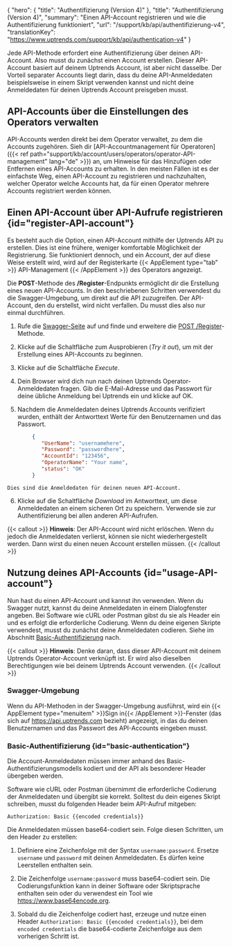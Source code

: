 {
  "hero": {
    "title": "Authentifizierung (Version 4)"
  },
  "title": "Authentifizierung (Version 4)",
  "summary": "Einen API-Account registrieren und wie die Authentifizierung funktioniert",
  "url": "/support/kb/api/authentifizierung-v4",
  "translationKey": "https://www.uptrends.com/support/kb/api/authentication-v4"
}

Jede API-Methode erfordert eine Authentifizierung über deinen API-Account. Also musst du zunächst einen Account erstellen. Dieser API-Account basiert auf deinem Uptrends Account, ist aber nicht dasselbe. Der Vorteil separater Accounts liegt darin, dass du deine API-Anmeldedaten beispielsweise in einem Skript verwenden kannst und nicht deine Anmeldedaten für deinen Uptrends Account preisgeben musst.

## API-Accounts über die Einstellungen des Operators verwalten

API-Accounts werden direkt bei dem Operator verwaltet, zu dem die Accounts zugehören. Sieh dir [API-Accountmanagement für Operatoren]({{< ref path="support/kb/account/users/operators/operator-API-management" lang="de" >}}) an, um Hinweise für das Hinzufügen oder Entfernen eines API-Accounts zu erhalten. In den meisten Fällen ist es der einfachste Weg, einen API-Account zu registrieren und nachzuhalten, welcher Operator welche Accounts hat, da für einen Operator mehrere Accounts registriert werden können.

## Einen API-Account über API-Aufrufe registrieren {id="register-API-account"}

Es besteht auch die Option, einen API-Account mithilfe der Uptrends API zu erstellen. Dies ist eine frühere, weniger komfortable Möglichkeit der Registrierung. Sie funktioniert dennoch, und ein Account, der auf diese Weise erstellt wird, wird auf der Registerkarte {{< AppElement type="tab" >}} API-Management {{< /AppElement >}} des Operators angezeigt.

Die **POST**-Methode des **/Register**-Endpunkts ermöglicht dir die Erstellung eines neuen API-Accounts. In den beschriebenen Schritten verwendest du die Swagger-Umgebung, um direkt auf die API zuzugreifen. Der API-Account, den du erstellst, wird nicht verfallen. Du musst dies also nur einmal durchführen.

1.  Rufe die [Swagger-Seite](https://api.uptrends.com/v4/swagger/) auf und finde und erweitere die [POST /Register](https://api.uptrends.com/v4/swagger/index.html?url=/v4/swagger/v1/swagger.json#/Register/Register_Post%20)-Methode.

2.  Klicke auf die Schaltfläche zum Ausprobieren (*Try it out*), um mit der Erstellung eines API-Accounts zu beginnen.

3.  Klicke auf die Schaltfläche *Execute*.

4.  Dein Browser wird dich nun nach deinen Uptrends Operator-Anmeldedaten fragen. Gib die E-Mail-Adresse und das Passwort für deine übliche Anmeldung bei Uptrends ein und klicke auf OK.

5.  Nachdem die Anmeldedaten deines Uptrends Accounts verifiziert wurden, enthält der Antworttext Werte für den Benutzernamen und das Passwort.  

```json               
        {
           "UserName": "usernamehere",
           "Password": "passwordhere",
           "AccountId": "123456",
           "OperatorName": "Your name",
           "status": "OK"
        }
```              

    Dies sind die Anmeldedaten für deinen neuen API-Account.

6.  Klicke auf die Schaltfläche *Download* im Antworttext, um diese Anmeldedaten an einem sicheren Ort zu speichern. Verwende sie zur Authentifizierung bei allen anderen API-Aufrufen.

{{< callout >}}
**Hinweis**: Der API-Account wird nicht erlöschen. Wenn du jedoch die Anmeldedaten verlierst, können sie nicht wiederhergestellt werden. Dann wirst du einen neuen Account erstellen müssen.
{{< /callout >}}

## Nutzung deines API-Accounts {id="usage-API-account"}

Nun hast du einen API-Account und kannst ihn verwenden. Wenn du Swagger nutzt, kannst du deine Anmeldedaten in einem Dialogfenster angeben. Bei Software wie cURL oder Postman gibst du sie als Header ein und es erfolgt die erforderliche Codierung. Wenn du deine eigenen Skripte verwendest, musst du zunächst deine Anmeldedaten codieren. Siehe im Abschnitt [Basic-Authentifizierung](#basic-authentication) nach.

{{< callout >}}
**Hinweis**: Denke daran, dass dieser API-Account mit deinem Uptrends Operator-Account verknüpft ist. Er wird also dieselben Berechtigungen wie bei deinem Uptrends Account verwenden.
{{< /callout >}}

### Swagger-Umgebung

Wenn du API-Methoden in der Swagger-Umgebung ausführst, wird ein {{< AppElement type="menuitem" >}}Sign in{{< /AppElement >}}-Fenster (das sich auf https://api.uptrends.com bezieht) angezeigt, in das du deinen Benutzernamen und das Passwort des API-Accounts eingeben musst.

### Basic-Authentifizierung {id="basic-authentication"}

Die Account-Anmeldedaten müssen immer anhand des Basic-Authentifizierungsmodells kodiert und der API als besonderer Header übergeben werden.

Software wie cURL oder Postman übernimmt die erforderliche Codierung der Anmeldedaten und übergibt sie korrekt. Solltest du dein eigenes Skript schreiben, musst du folgenden Header beim API-Aufruf mitgeben:

`Authorization: Basic {{encoded credentials}}`

Die Anmeldedaten müssen base64-codiert sein. Folge diesen Schritten, um den Header zu erstellen:

1.  Definiere eine Zeichenfolge mit der Syntax `username:password`. Ersetze `username` und `password` mit deinen Anmeldedaten. Es dürfen keine Leerstellen enthalten sein.

2.  Die Zeichenfolge `username:password` muss base64-codiert sein. Die Codierungsfunktion kann in deiner Software oder Skriptsprache enthalten sein oder du verwendest ein Tool wie https://www.base64encode.org.

3.  Sobald du die Zeichenfolge codiert hast, erzeuge und nutze einen Header `Authorization: Basic {{encoded credentials}}`, bei dem `encoded credentials` die base64-codierte Zeichenfolge aus dem vorherigen Schritt ist.
